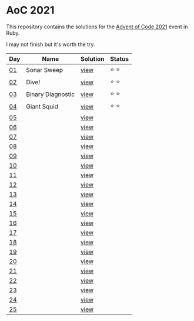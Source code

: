 # AoC 2021

This repository contains the solutions for the [Advent of Code 2021](https://adventofcode.com/2021/) event in Ruby.

I may not finish but it's worth the try.

|Day|Name|Solution|Status|
|---|---|---|---|
|[01](https://adventofcode.com/2021/day/1)|Sonar Sweep|[view](solutions/day01.rb)|⭐ ⭐|
|[02](https://adventofcode.com/2021/day/2)|Dive!|[view](solutions/day02.rb)|⭐ ⭐|
|[03](https://adventofcode.com/2021/day/3)|Binary Diagnostic|[view](solutions/day03.rb)|⭐ ⭐|
|[04](https://adventofcode.com/2021/day/4)|Giant Squid|[view](solutions/day04.rb)|⭐ ⭐|
|[05](https://adventofcode.com/2021/day/5)||[view](solutions/day05.rb)||
|[06](https://adventofcode.com/2021/day/6)||[view](solutions/day06.rb)||
|[07](https://adventofcode.com/2021/day/7)||[view](solutions/day06.rb)||
|[08](https://adventofcode.com/2021/day/8)||[view](solutions/day08.rb)||
|[09](https://adventofcode.com/2021/day/9)||[view](solutions/day09.rb)||
|[10](https://adventofcode.com/2021/day/10)||[view](solutions/day10.rb)||
|[11](https://adventofcode.com/2021/day/11)||[view](solutions/day11.rb)||
|[12](https://adventofcode.com/2021/day/12)||[view](solutions/day12.rb)||
|[13](https://adventofcode.com/2021/day/13)||[view](solutions/day13.rb)||
|[14](https://adventofcode.com/2021/day/14)||[view](solutions/day14.rb)||
|[15](https://adventofcode.com/2021/day/15)||[view](solutions/day15.rb)||
|[16](https://adventofcode.com/2021/day/16)||[view](solutions/day16.rb)||
|[17](https://adventofcode.com/2021/day/17)||[view](solutions/day17.rb)||
|[18](https://adventofcode.com/2021/day/18)||[view](solutions/day18.rb)||
|[19](https://adventofcode.com/2021/day/19)||[view](solutions/day19.rb)||
|[20](https://adventofcode.com/2021/day/20)||[view](solutions/day20.rb)||
|[21](https://adventofcode.com/2021/day/21)||[view](solutions/day21.rb)||
|[22](https://adventofcode.com/2021/day/22)||[view](solutions/day22.rb)||
|[23](https://adventofcode.com/2021/day/23)||[view](solutions/day23.rb)||
|[24](https://adventofcode.com/2021/day/24)||[view](solutions/day24.rb)||
|[25](https://adventofcode.com/2021/day/25)||[view](solutions/day25.rb)||
